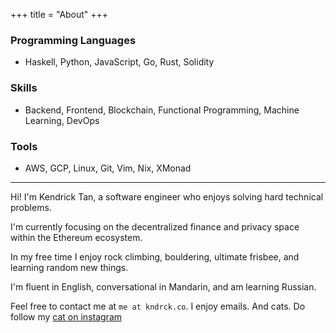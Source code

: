 +++
title = "About"
+++

### Programming Languages
- Haskell, Python, JavaScript, Go, Rust, Solidity

### Skills
- Backend, Frontend, Blockchain, Functional Programming, Machine Learning, DevOps

### Tools
- AWS, GCP, Linux, Git, Vim, Nix, XMonad

---

Hi! I'm Kendrick Tan, a software engineer who enjoys solving hard technical problems. 

I'm currently focusing on the decentralized finance and privacy space within the Ethereum ecosystem.

In my free time I enjoy rock climbing, bouldering, ultimate frisbee, and learning random new things.

I'm fluent in English, conversational in Mandarin, and am learning Russian.

Feel free to contact me at `me at kndrck.co`. I enjoy emails. And cats. Do follow my <a href="https://instagram.com/mr.miso.oz">cat on instagram</a>